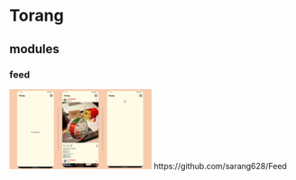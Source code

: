 # Torang

## modules

### feed
<img src="screenshot/feed.png" width="50%" height="50%"/>
https://github.com/sarang628/Feed
